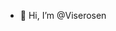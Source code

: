 - 👋 Hi, I’m @Viserosen


<!---
Viserosen/Viserosen is a ✨ special ✨ repository because its `README.md` (this file) appears on your GitHub profile.
You can click the Preview link to take a look at your changes.
--->
